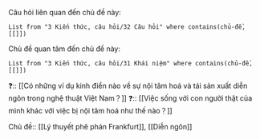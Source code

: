 Câu hỏi liên quan đến chủ đề này:
```dataview
List from "3 Kiến thức, câu hỏi/32 Câu hỏi" where contains(chủ-đề,[[]]) 
```

Chủ đề quan tâm đến chủ đề này:
```dataview
List from "3 Kiến thức, câu hỏi/31 Khái niệm" where contains(chủ-đề,[[]]) 
```
 
❓:: [[Có những ví dụ kinh điển nào về sự nội tâm hoá và tái sản xuất diễn ngôn trong nghệ thuật Việt Nam？]]
❓:: [[Việc sống với con người thật của mình khác với việc bị nội tâm hoá như thế nào？]]

Chủ đề:: [[Lý thuyết phê phán Frankfurt]], [[Diễn ngôn]]